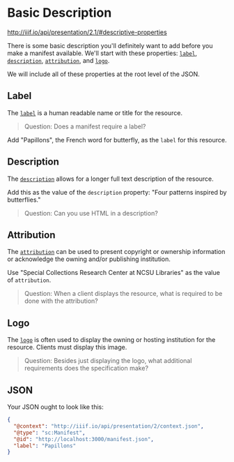 # Basic Description

http://iiif.io/api/presentation/2.1/#descriptive-properties

There is some basic description you'll definitely want to add before you make a manifest available. We'll start with these properties: [`label`](http://iiif.io/api/presentation/2.1/#label), [`description`](http://iiif.io/api/presentation/2.1/#description), [`attribution`](http://iiif.io/api/presentation/2.1/#attribution), and [`logo`](http://iiif.io/api/presentation/2.1/#logo).

We will include all of these properties at the root level of the JSON.

## Label

The [`label`](http://iiif.io/api/presentation/2.1/#label) is a human readable name or title for the resource.

> Question: Does a manifest require a label?

Add "Papillons", the French word for butterfly, as the `label` for this resource.

## Description

The [`description`](http://iiif.io/api/presentation/2.1/#description) allows for a longer full text description of the resource.

Add this as the value of the `description` property: "Four patterns inspired by butterflies."

> Question: Can you use HTML in a description?

## Attribution

The [`attribution`](http://iiif.io/api/presentation/2.1/#attribution) can be used to present copyright or ownership information or acknowledge the owning and/or publishing institution.

Use "Special Collections Research Center at NCSU Libraries" as the value of `attribution`.

> Question: When a client displays the resource, what is required to be done with the attribution?

## Logo

The [`logo`](http://iiif.io/api/presentation/2.1/#logo) is often used to display the owning or hosting institution for the resource. Clients must display this image.

> Question: Besides just displaying the logo, what additional requirements does the specification make?

## JSON

Your JSON ought to look like this:

```json
{
  "@context": "http://iiif.io/api/presentation/2/context.json",
  "@type": "sc:Manifest",
  "@id": "http://localhost:3000/manifest.json",
  "label": "Papillons"
}
```
